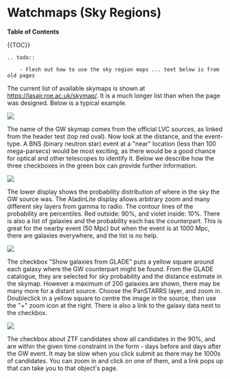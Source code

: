 # Watchmaps (Sky Regions)

**Table of Contents**

{{TOC}}

```eval_rst
.. todo::

    - Flesh out how to use the sky region maps ... text below is from old pages
```

The current list of available skymaps is shown at https://lasair.roe.ac.uk/skymap/. It is a much longer list than when the page was designed. Below is a typical example.

[![](https://lasair-ztf.lsst.ac.uk/lasair/static/cookbook/skymaps/fig1.png)](https://lasair-ztf.lsst.ac.uk/lasair/static/cookbook/skymaps/fig1.png)

The name of the GW skymap comes from the official LVC sources, as linked from the header test (top red oval). Now look at the distance, and the event-type. A BNS (binary neutron star) event at a "near" location (less than 100 mega-parsecs) would be most exciting, as there would be a good chance for optical and other telescopes to identify it. Below we describe how the three checkboxes in the green box can provide further information.

[![](https://lasair-ztf.lsst.ac.uk/lasair/static/cookbook/skymaps/fig2.png)](https://lasair-ztf.lsst.ac.uk/lasair/static/cookbook/skymaps/fig2.png)

The lower display shows the probability distribution of where in the sky the GW source was. The AladinLite display allows arbitrary zoom and many different sky layers from gamma to radio. The contour lines of the probability are percentiles. Red outside: 90%, and violet inside: 10%. There is also a list of galaxies and the probability each has the counterpart. This is great for the nearby event (50 Mpc) but when the event is at 1000 Mpc, there are galaxies everywhere, and the list is no help.

[![](https://lasair-ztf.lsst.ac.uk/lasair/static/cookbook/skymaps/fig3.png)](https://lasair-ztf.lsst.ac.uk/lasair/static/cookbook/skymaps/fig3.png)

The checkbox "Show galaxies from GLADE" puts a yellow square around each galaxy where the GW counterpart might be found. From the GLADE catalogue, they are selected for sky probability and the distance estimate in the skymap. However a maximum of 200 galaxies are shown, there may be many more for a distant source. Choose the PanSTARRS layer, and zoom in. Doubleclick in a yellow square to centre the image in the source, then use the "+" zoom icon at the right. There is also a link to the galaxy data next to the checkbox.

[![](https://lasair-ztf.lsst.ac.uk/lasair/static/cookbook/skymaps/fig4.png)](https://lasair-ztf.lsst.ac.uk/lasair/static/cookbook/skymaps/fig4.png)

The checkbox about ZTF candidates show all candidates in the 90%, and are within the given time constraint in the form - days before and days after the GW event. It may be slow when you click submit as there may be 1000s of candidates. You can zoom in and click on one of them, and a link pops up that can take you to that object's page.



